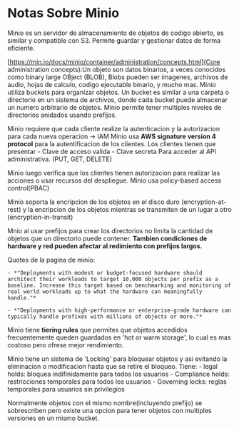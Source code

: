 # Notas Sobre Minio

Minio es un servidor de almacenamiento de objetos de codigo abierto, es similar y compatible con S3.
Permite guardar y gestionar datos de forma eficiente.

[https://min.io/docs/minio/container/administration/concepts.html](Core administration concepts):Un objeto son datos binarios, a veces conocidos como binary large OBject (BLOB), Blobs pueden ser imagenes, archivos de audio, hojas de calculo, codigo ejecutable binario, y mucho mas.
Minio utiliza buckets para organizar objetos. Un bucket es similar a una carpeta o directorio en un sistema de archivos, donde cada bucket puede almacenar un numero arbitrario de objetos.
Minio permite tener multiples niveles de directorios anidados usando prefijos.

Minio requiere que cada cliente realize la autenticacion y la autorizacion para cada nueva operacion -> IAM
Minio usa **AWS signature version 4 protocol** para la autentificacion de los clientes.
Los clientes tienen que presentar
    - Clave de acceso valida
    - Clave secreta
Para acceder al API administrativa. (PUT, GET, DELETE)

Minio luego verifica que los clientes tienen autorizacion para realizar las acciones o usar recursos del despliegue. Minio usa policy-based access control(PBAC)

Minio soporta la encripcion de los objetos en el disco duro (encryption-at-rest) y la encripcion de los objetos mientras se transmiten de un lugar a otro (encryption-in-transit)

Mnio al usar prefijos para crear los directorios no limita la cantidad de objetos que un directorio puede contener. **Tambien condiciones de hardware y red pueden afectar al redimiento con prefijos largos.**

Quotes de la pagina de minio:

    - *"Deployments with modest or budget-focused hardware should architect their workloads to target 10,000 objects per prefix as a baseline. Increase this target based on benchmarking and monitoring of real world workloads up to what the hardware can meaningfully handle."*

    - *"Deployments with high-performance or enterprise-grade hardware can typically handle prefixes with millions of objects or more."*

Minio tiene **tiering rules** que permites que objetos accedidos frecuentemente queden guardados en 'hot or warm storage', lo cual es mas costoso pero ofrese mejor rendimiento.

Minio tiene un sistema de 'Locking' para bloquear objetos y asi evitando la eliminacion o modificacion hasta que se retire el bloqueo. Tiene:
    - legal holds: bloquea indifinidamente para todos los usuarios
    - Compliance holds: restricciones temporales para todos los usuarios
    - Governing locks: reglas temporales para usuarios sin privilegios

Normalmente objetos con el mismo nombre(incluyendo prefijo) se sobrescriben pero existe una opcion para tener objetos con multiples versiones en un mismo bucket.